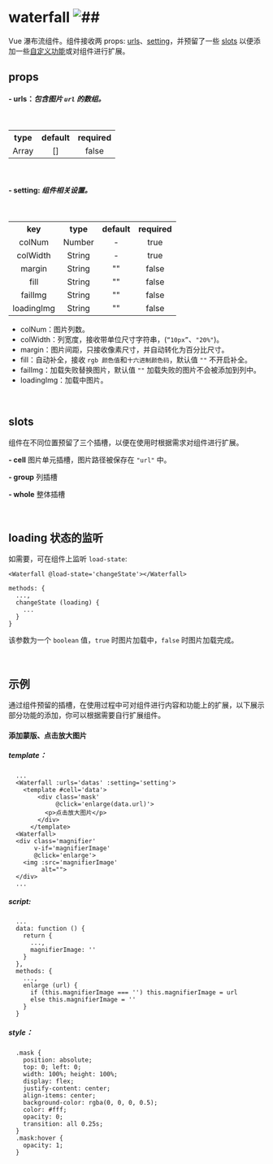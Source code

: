 # waterfall ![##](https://img.shields.io/badge/Vue-v2.6.0+-brightgreen.svg)

Vue 瀑布流组件。组件接收两 props: [urls](#user-content---urls包含图片-url-的数组)、[setting](#user-content---setting-组件相关设置)，并预留了一些 [slots](#slots) 以便添加一些[自定义功能](#user-content-示例)或对组件进行扩展。

## props

#### \- urls：*包含图片 `url` 的数组。*
  <table>
​   <tbody align="center">
​     <tr>
​       <th>type</th>
​       <th>default</th>
​       <th>required</th>
​     </tr>
​     <tr>
​       <td>Array</td>
​       <td>[]</td>
​       <td>false</td>
​     </tr>
​   </tbody>
​ </table>
​ </br>

#### \- setting: *组件相关设置。*
  <table>
​   <tbody align="center" size="12px">
​     <tr>
​       <th>key</th>
​       <th>type</th>
​       <th>default</th>
​       <th>required</th>
​     </tr>
​     <tr>
​       <td>colNum</td>
​       <td>Number</td>
​       <td>-</td>
​       <td>true</td>
​     </tr>
​     <tr>
​       <td>colWidth</td>
​       <td>String</td>
​       <td>-</td>
​       <td>true</td>
​     </tr>
​     <tr>
​       <td>margin</td>
​       <td>String</td>
​				<td>""</td>
​				<td>false</td>
​			</tr>
​			<tr>
​				<td>fill</td>
​				<td>String</td>
​				<td>""</td>
​				<td>false</td>
​			</tr>
​			<tr>
​				<td>failImg</td>
​				<td>String</td>
​				<td>""</td>
​				<td>false</td>
​			</tr>
​			<tr>
​				<td>loadingImg</td>
​				<td>String</td>
​				<td>""</td>
​				<td>false</td>
​			</tr>
​		</tbody>
​	</table>

- colNum：图片列数。
- colWidth：列宽度，接收带单位尺寸字符串，(`“10px”`、`"20%"`)。
- margin：图片间距，只接收像素尺寸，并自动转化为百分比尺寸。
- fill：自动补全，接收 `rgb 颜色值`和`十六进制颜色码`，默认值 `""` 不开启补全。
- failImg：加载失败替换图片，默认值 `""` 加载失败的图片不会被添加到列中。
- loadingImg：加载中图片。

​ </br>
## slots

组件在不同位置预留了三个插槽，以便在使用时根据需求对组件进行扩展。

**\- cell**
图片单元插槽，图片路径被保存在 `"url"` 中。

**\- group**
列插槽

**\- whole**
整体插槽

​</br>
## loading 状态的监听

如需要，可在组件上监听 `load-state`:
```
<Waterfall @load-state='changeState'></Waterfall>
```
```
methods: {
  ...,
  changeState (loading) {
    ...
  }
}
```
该参数为一个 `boolean` 值，`true` 时图片加载中，`false` 时图片加载完成。

​</br>
## 示例

通过组件预留的插槽，在使用过程中可对组件进行内容和功能上的扩展，以下展示部分功能的添加，你可以根据需要自行扩展组件。

#### 添加蒙版、点击放大图片
##### template：
```
  ...
  <Waterfall :urls='datas' :setting='setting'>
    <template #cell='data'>
        <div class='mask'
             @click='enlarge(data.url)'>
          <p>点击放大图片</p>
        </div>
      </template>
  <Waterfall>
  <div class='magnifier'
       v-if='magnifierImage'
       @click='enlarge'>
    <img :src='magnifierImage'
         alt="">
  </div>
  ...
```

##### script:
```
  ...
  data: function () {
    return {
      ...,
      magnifierImage: ''
    }
  },
  methods: {
    ...,
    enlarge (url) {
      if (this.magnifierImage === '') this.magnifierImage = url
      else this.magnifierImage = ''
    }
  }
```

##### style：
```
  .mask {
    position: absolute;
    top: 0; left: 0;
    width: 100%; height: 100%;
    display: flex;
    justify-content: center;
    align-items: center;
    background-color: rgba(0, 0, 0, 0.5);
    color: #fff;
    opacity: 0;
    transition: all 0.25s;
  }
  .mask:hover {
    opacity: 1;
  }
```
